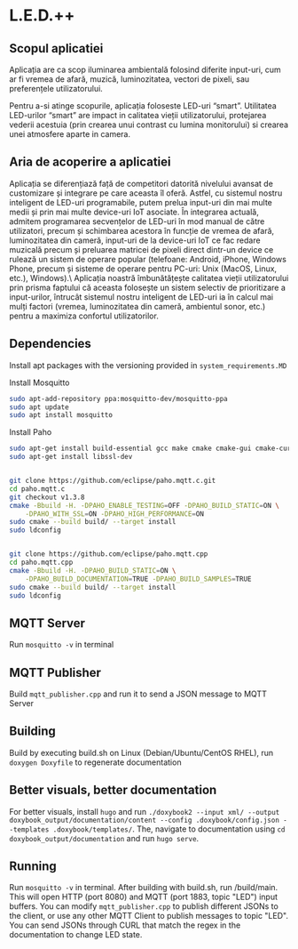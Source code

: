 # L.E.D.++

## Scopul aplicatiei

Aplicația are ca scop iluminarea ambientală folosind diferite input-uri, cum ar fi vremea de afară, muzică, luminozitatea, vectori de pixeli, sau preferențele utilizatorului.

Pentru a-si atinge scopurile, aplicația foloseste LED-uri “smart”. Utilitatea LED-urilor “smart” are impact in calitatea vieții utilizatorului, protejarea vederii acestuia (prin crearea unui contrast cu lumina monitorului) si crearea unei atmosfere aparte in camera.

## Aria de acoperire a aplicatiei

Aplicația se diferențiază față de competitori datorită nivelului avansat de customizare și integrare pe care aceasta îl oferă. Astfel, cu sistemul nostru inteligent de LED-uri programabile, putem prelua input-uri din mai multe medii și prin mai multe device-uri IoT asociate. În integrarea actuală, admitem programarea secvențelor de LED-uri în mod manual de către utilizatori, precum și schimbarea acestora în funcție de vremea de afară, luminozitatea din cameră, input-uri de la device-uri IoT ce fac redare muzicală precum și preluarea matricei de pixeli direct dintr-un device ce rulează un sistem de operare popular (telefoane: Android, iPhone, Windows Phone, precum și sisteme de operare pentru PC-uri: Unix (MacOS, Linux, etc.), Windows).\\
Aplicația noastră îmbunătățește calitatea vieții utilizatorului prin prisma faptului că aceasta folosește un sistem selectiv de prioritizare a input-urilor, întrucât sistemul nostru inteligent de LED-uri ia în calcul mai mulți factori (vremea, luminozitatea din cameră, ambientul sonor, etc.) pentru a maximiza confortul utilizatorilor.



## Dependencies

Install apt packages with the versioning provided in `system_requirements.MD`

Install Mosquitto

```sh
sudo apt-add-repository ppa:mosquitto-dev/mosquitto-ppa
sudo apt update
sudo apt install mosquitto
```

Install Paho

```sh
sudo apt-get install build-essential gcc make cmake cmake-gui cmake-curses-gui
sudo apt-get install libssl-dev


git clone https://github.com/eclipse/paho.mqtt.c.git
cd paho.mqtt.c
git checkout v1.3.8
cmake -Bbuild -H. -DPAHO_ENABLE_TESTING=OFF -DPAHO_BUILD_STATIC=ON \
    -DPAHO_WITH_SSL=ON -DPAHO_HIGH_PERFORMANCE=ON
sudo cmake --build build/ --target install
sudo ldconfig


git clone https://github.com/eclipse/paho.mqtt.cpp
cd paho.mqtt.cpp
cmake -Bbuild -H. -DPAHO_BUILD_STATIC=ON \
    -DPAHO_BUILD_DOCUMENTATION=TRUE -DPAHO_BUILD_SAMPLES=TRUE
sudo cmake --build build/ --target install
sudo ldconfig
```

## MQTT Server

Run `mosquitto -v` in terminal

## MQTT Publisher

Build `mqtt_publisher.cpp` and run it to send a JSON message to MQTT Server

## Building

Build by executing build.sh on Linux (Debian/Ubuntu/CentOS RHEL), run `doxygen Doxyfile` to regenerate documentation

## Better visuals, better documentation

For better visuals, install `hugo` and run `./doxybook2 --input xml/ --output doxybook_output/documentation/content --config .doxybook/config.json --templates .doxybook/templates/`.
The, navigate to documentation using `cd doxybook_output/documentation` and run `hugo serve`.

## Running

Run `mosquitto -v` in terminal.
After building with build.sh, run /build/main. This will open HTTP (port 8080) and MQTT (port 1883, topic "LED") input buffers.
You can modify `mqtt_publisher.cpp` to publish different JSONs to the client, or use any other MQTT Client to publish messages to topic "LED".
You can send JSONs through CURL that match the regex in the documentation to change LED state.
